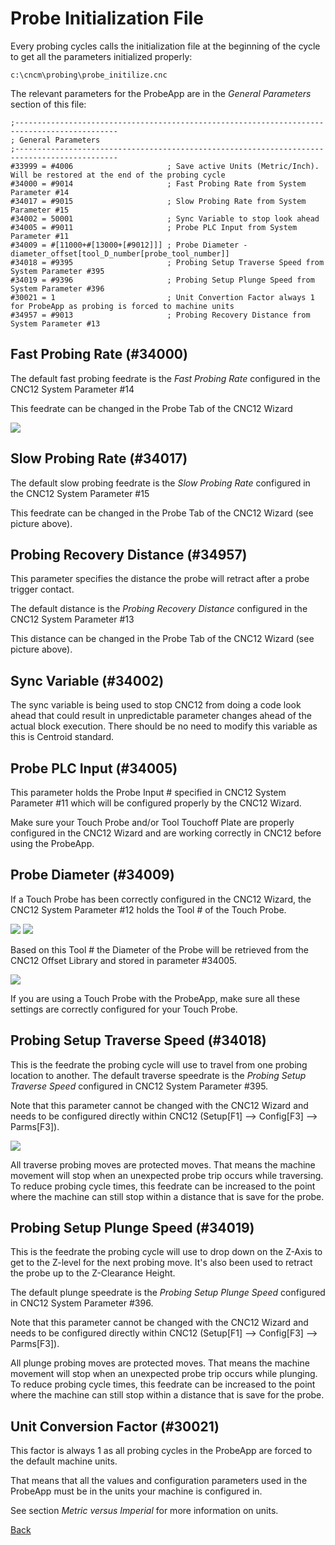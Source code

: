 # Probe Initialization File
Every probing cycles calls the initialization file at the beginning of the cycle to get all the parameters initialized properly:
```
c:\cncm\probing\probe_initilize.cnc
```

The relevant parameters for the ProbeApp are in the *General Parameters* section of this file:

```
;---------------------------------------------------------------------------------------------
; General Parameters
;---------------------------------------------------------------------------------------------
#33999 = #4006                     ; Save active Units (Metric/Inch). Will be restored at the end of the probing cycle
#34000 = #9014                     ; Fast Probing Rate from System Parameter #14
#34017 = #9015                     ; Slow Probing Rate from System Parameter #15
#34002 = 50001                     ; Sync Variable to stop look ahead
#34005 = #9011                     ; Probe PLC Input from System Parameter #11
#34009 = #[11000+#[13000+[#9012]]] ; Probe Diameter - diameter_offset[tool_D_number[probe_tool_number]]
#34018 = #9395                     ; Probing Setup Traverse Speed from System Parameter #395
#34019 = #9396                     ; Probing Setup Plunge Speed from System Parameter #396
#30021 = 1                         ; Unit Convertion Factor always 1 for ProbeApp as probing is forced to machine units
#34957 = #9013                     ; Probing Recovery Distance from System Parameter #13
```

## Fast Probing Rate (#34000)
The default fast probing feedrate is the *Fast Probing Rate* configured in the CNC12 System Parameter #14

This feedrate can be changed in the Probe Tab of the CNC12 Wizard   

![](/images/pa054.PNG)

## Slow Probing Rate (#34017)
The default slow probing feedrate is the *Slow Probing Rate* configured in the CNC12 System Parameter #15

This feedrate can be changed in the Probe Tab of the CNC12 Wizard (see picture above).  


## Probing Recovery Distance (#34957)
This parameter specifies the distance the probe will retract after a probe trigger contact. 

The default distance is the *Probing Recovery Distance* configured in the CNC12 System Parameter #13

This distance can be changed in the Probe Tab of the CNC12 Wizard (see picture above).  


## Sync Variable (#34002)
The sync variable is being used to stop CNC12 from doing a code look ahead that could result in unpredictable parameter changes ahead of the actual block execution.
There should be no need to modify this variable as this is Centroid standard.

## Probe PLC Input (#34005)
This parameter holds the Probe Input # specified in CNC12 System Parameter #11 which will be configured properly by the CNC12 Wizard.

Make sure your Touch Probe and/or Tool Touchoff Plate are properly configured in the CNC12 Wizard and are working correctly in CNC12 before using the ProbeApp.

## Probe Diameter (#34009)
If a Touch Probe has been correctly configured in the CNC12 Wizard, the CNC12 System Parameter #12 holds the Tool # of the Touch Probe.

![](/images/pa055.PNG)  ![](/images/pa056.PNG)

Based on this Tool # the Diameter of the Probe will be retrieved from the CNC12 Offset Library and stored in parameter #34005.

![](/images/pa057.PNG)

If you are using a Touch Probe with the ProbeApp, make sure all these settings are correctly configured for your Touch Probe.

## Probing Setup Traverse Speed (#34018)
This is the feedrate the probing cycle will use to travel from one probing location to another.
The default traverse speedrate is the *Probing Setup Traverse Speed* configured in CNC12 System Parameter #395.

Note that this parameter cannot be changed with the CNC12 Wizard and needs to be configured directly within CNC12 (Setup[F1] --> Config[F3] --> Parms[F3]).

![](/images/pa058.PNG)

All traverse probing moves are protected moves. That means the machine movement will stop when an unexpected probe trip occurs while traversing. 
To reduce probing cycle times, this feedrate can be increased to the point where the machine can still stop within a distance that is save for the probe.

## Probing Setup Plunge Speed (#34019)
This is the feedrate the probing cycle will use to drop down on the Z-Axis to get to the Z-level for the next probing move. 
It's also been used to retract the probe up to the Z-Clearance Height.

The default plunge speedrate is the *Probing Setup Plunge Speed* configured in CNC12 System Parameter #396.

Note that this parameter cannot be changed with the CNC12 Wizard and needs to be configured directly within CNC12 (Setup[F1] --> Config[F3] --> Parms[F3]).

All plunge probing moves are protected moves. That means the machine movement will stop when an unexpected probe trip occurs while plunging. 
To reduce probing cycle times, this feedrate can be increased to the point where the machine can still stop within a distance that is save for the probe.

## Unit Conversion Factor (#30021)
This factor is always 1 as all probing cycles in the ProbeApp are forced to the default machine units.

That means that all the values and configuration parameters used in the ProbeApp must be in the units your machine is configured in.

See section *Metric versus Imperial* for more information on units.



[Back](index.md)

